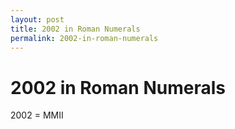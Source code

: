 ```yaml
---
layout: post
title: 2002 in Roman Numerals
permalink: 2002-in-roman-numerals
---
```


# 2002 in Roman Numerals

2002 = MMII
